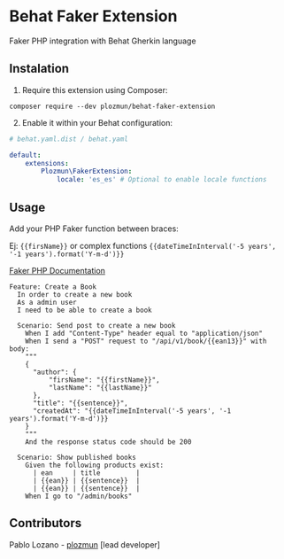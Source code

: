 # Behat Faker Extension

Faker PHP integration with Behat Gherkin language

## Instalation

1. Require this extension using Composer:
```shell script
composer require --dev plozmun/behat-faker-extension
```

2. Enable it within your Behat configuration:

```yaml
# behat.yaml.dist / behat.yaml

default:
    extensions:
        Plozmun\FakerExtension:
            locale: 'es_es' # Optional to enable locale functions
```

## Usage 

Add your PHP Faker function between braces: 

Ej: `{{firsName}}` or complex functions `{{dateTimeInInterval('-5 years', '-1 years').format('Y-m-d')}}` 

[Faker PHP Documentation](https://fakerphp.github.io/)

```gherkin
Feature: Create a Book
  In order to create a new book
  As a admin user
  I need to be able to create a book

  Scenario: Send post to create a new book
    When I add "Content-Type" header equal to "application/json"
    When I send a "POST" request to "/api/v1/book/{{ean13}}" with body:
    """
    {
      "author": {
          "firsName": "{{firstName}}",
          "lastName": "{{lastName}}"
      },
      "title": "{{sentence}}",
      "createdAt": "{{dateTimeInInterval('-5 years', '-1 years').format('Y-m-d')}}
    }
    """
    And the response status code should be 200

  Scenario: Show published books
    Given the following products exist:
      | ean     | title         |
      | {{ean}} | {{sentence}}  |
      | {{ean}} | {{sentence}}  |
    When I go to "/admin/books"
```

## Contributors

Pablo Lozano - [plozmun](https://github.com/plozmun) [lead developer]
